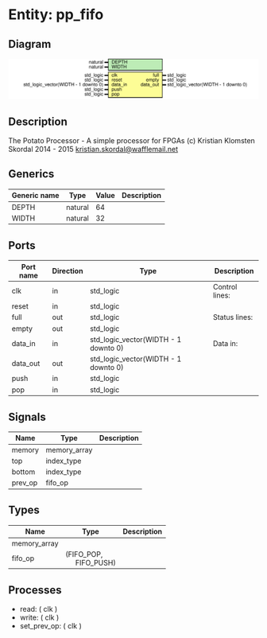 # Entity: pp_fifo

## Diagram

![Diagram](pp_fifo.svg "Diagram")
## Description

The Potato Processor - A simple processor for FPGAs
(c) Kristian Klomsten Skordal 2014 - 2015 <kristian.skordal@wafflemail.net>
## Generics

| Generic name | Type    | Value | Description |
| ------------ | ------- | ----- | ----------- |
| DEPTH        | natural | 64    |             |
| WIDTH        | natural | 32    |             |
## Ports

| Port name | Direction | Type                                 | Description    |
| --------- | --------- | ------------------------------------ | -------------- |
| clk       | in        | std_logic                            | Control lines: |
| reset     | in        | std_logic                            |                |
| full      | out       | std_logic                            | Status lines:  |
| empty     | out       | std_logic                            |                |
| data_in   | in        | std_logic_vector(WIDTH - 1 downto 0) | Data in:       |
| data_out  | out       | std_logic_vector(WIDTH - 1 downto 0) |                |
| push      | in        | std_logic                            |                |
| pop       | in        | std_logic                            |                |
## Signals

| Name    | Type         | Description |
| ------- | ------------ | ----------- |
| memory  | memory_array |             |
| top     | index_type   |             |
|  bottom | index_type   |             |
| prev_op | fifo_op      |             |
## Types

| Name         | Type                                                       | Description |
| ------------ | ---------------------------------------------------------- | ----------- |
| memory_array |                                                            |             |
| fifo_op      | (FIFO_POP,<br><span style="padding-left:20px"> FIFO_PUSH)  |             |
## Processes
- read: ( clk )
- write: ( clk )
- set_prev_op: ( clk )
